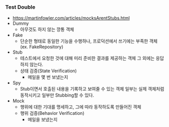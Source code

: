 ### Test Double

- https://martinfowler.com/articles/mocksArentStubs.html
- Dummy
    - 아무것도 하지 않는 깡통 객체
- Fake
    - 단순한 형태로 동일한 기능을 수행하나, 프로덕션에서 쓰기에는 부족한 객체(ex. FakeRepository)
- Stub
    - 테스트에서 요청한 것에 대해 미리 준비한 결과를 제공하는 객체
      그 외에는 응답하지 않는다.
    - 상태 검증(State Verification)
        - 메일을 몇 번 보냈는지
- Spy
    - Stub이면서 호출된 내용을 기록하고 보여줄 수 있는 객체
      일부는 실제 객체처럼 동작시키고 일부만 Stubbing할 수 있다.
- Mock
    - 행위에 대한 기대를 명세하고, 그에 따라 동작하도록 만들어진 객체
    - 행위 검증(Behavior Verification)
        - 메일을 보냈는지